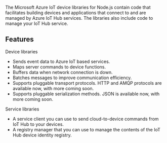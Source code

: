 The Microsoft Azure IoT device libraries for Node.js contain code that facilitates building devices and applications that connect to and are managed by Azure IoT Hub services. The libraries also include code to manage your IoT Hub service.

## Features

Device libraries
* Sends event data to Azure IoT based services.
* Maps server commands to device functions.
* Buffers data when network connection is down.
* Batches messages to improve communication efficiency.
* Supports pluggable transport protocols. HTTP and AMQP protocols are available now, with more coming soon.
* Supports pluggable serialization methods. JSON is available now, with more coming soon.

Service libraries
* A service client you can use to send cloud-to-device commands from IoT Hub to your devices.
* A registry manager that you can use to manage the contents of the IoT Hub device identity registry.
